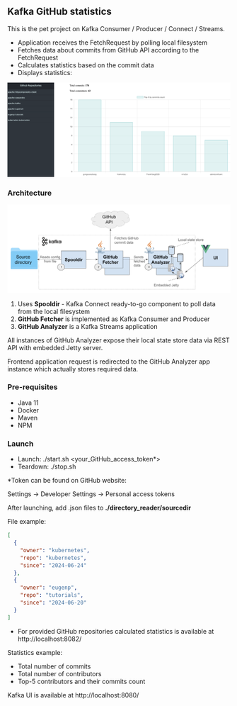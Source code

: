 ## Kafka GitHub statistics
This is the pet project on Kafka Consumer / Producer / Connect / Streams.
- Application receives the FetchRequest by polling local filesystem
- Fetches data about commits from GitHub API according to the FetchRequest
- Calculates statistics based on the commit data
- Displays statistics:

![statistics](./pic/statistics_example.png "")

### Architecture
![architecture](./pic/architecture.png "Architecture")
1. Uses **Spooldir** - Kafka Connect ready-to-go component to poll data from the local 
filesystem
2. **GitHub Fetcher** is implemented as Kafka Consumer and Producer
3. **GitHub Analyzer** is a Kafka Streams application

All instances of GitHub Analyzer expose their local state store data via REST API with embedded Jetty server.

Frontend application request is redirected to the GitHub Analyzer app instance which actually
stores required data.
### Pre-requisites
- Java 11
- Docker
- Maven
- NPM
### Launch
- Launch: ./start.sh <your_GitHub_access_token*>
- Teardown: ./stop.sh

*Token can be found on GitHub website: 

Settings -> Developer Settings -> Personal access tokens

After launching, add .json files to **./directory_reader/sourcedir**

File example:
```json
[
  {
    "owner": "kubernetes",
    "repo": "kubernetes",
    "since": "2024-06-24"
  },
  {
    "owner": "eugenp",
    "repo": "tutorials",
    "since": "2024-06-20"
  }
]
```
- For provided GitHub repositories calculated statistics is available at
http://localhost:8082/

Statistics example:
- Total number of commits
- Total number of contributors
- Top-5 contributors and their commits count

Kafka UI is available at http://localhost:8080/